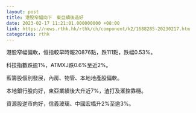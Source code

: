 ```yaml
---
layout: post
title: 港股窄幅向下　東亞績後造好
date: 2023-02-17 11:21:01.000000000 +08:00
link: https://news.rthk.hk/rthk/ch/component/k2/1688285-20230217.htm
categories: rthk
---
```


港股窄幅偏軟，恒指較早時報20876點，跌111點，跌幅0.53%。

科技指數跌逾1%，ATMXJ跌0.6%至近2%。

藍籌股個別發展，內房、物管、本地地產股偏軟。

本地銀行股向好，東亞業績後大升近7%，渣打及滙控靠穩。

資源股逆市向好，信義玻璃、中國宏橋升2%至逾3%。
